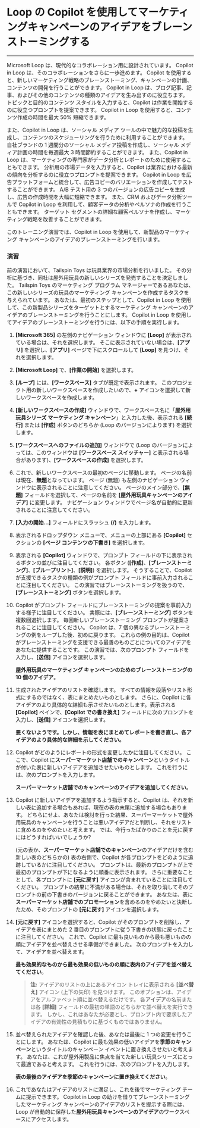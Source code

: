 # Loop の Copilot を使用してマーケティングキャンペーンのアイデアをブレーンストーミングする
---
Microsoft Loop は、現代的なコラボレーション用に設計されています。 Copilot in Loop は、そのコラボレーションをさらに一歩進めます。 Copilot を使用すると、新しいマーケティング戦略のブレーンストーミング、キャンペーンの計画、コンテンツの開発を行うことができます。 Copilot in Loop は、ブログ記事、記事、およびその他のコンテンツの種類のアイデアを生み出すのに役立ちます。 トピックと目的のコンテンツ スタイルを入力すると、Copilot は作業を開始するのに役立つプロンプトを提案できます。 Copilot in Loop を使用すると、コンテンツ作成の時間を最大 50% 短縮できます。

また、Copilot in Loop は、ソーシャル メディア ツールの中で魅力的な投稿を生成し、コンテンツのスケジューリングを行うために利用することができます。 自社ブランドの 1 週間分のソーシャル メディア投稿を作成し、ソーシャル メディア計画の時間を毎週最大 3 時間節約することができます。 また、Copilot in Loop は、マーケティングの専門家がデータ分析とレポートのために使用することもできます。 分析用の市場データを入力すると、Copilot は業界における最新の傾向を分析するのに役立つプロンプトを提案できます。 Copilot in Loop を広告プラットフォームと統合して、広告コピーのバリエーションを作成してテストすることができます。 A/B テスト用の 3 つのバージョンの広告コピーを生成し、広告の作成時間を大幅に短縮できます。 また、CRM およびデータ分析ツールで Copilot in Loop を利用して、顧客データの分析やペルソナの作成を行うこともできます。 ターゲット セグメントの詳細な顧客ペルソナを作成し、マーケティング戦略を改善することができます。

このトレーニング演習では、Copilot in Loop を使用して、新製品のマーケティング キャンペーンのアイデアのブレーンストーミングを行います。

### 演習

前の演習において、Tailspin Toys は玩具業界の市場分析を行いました。 その分析に基づき、同社は屋外用玩具の新しいシリーズを発売することを決定しました。 Tailspin Toys のマーケティング プログラム マネージャーであるあなたは、この新しいシリーズの玩具のマーケティング キャンペーンを作成するタスクを与えられています。 あなたは、最初のステップとして、Copilot in Loop を使用して、この新製品シリーズをターゲットとするマーケティング キャンペーンのアイデアのブレーンストーミングを行うことにします。 Copilot in Loop を使用してアイデアのブレーンストーミングを行うには、以下の手順を実行します。

1.  **[Microsoft 365]** の左側のナビゲーション ウィンドウに **[Loop]** が表示されている場合は、それを選択します。 そこに表示されていない場合は、**[アプリ]** を選択し、**[アプリ]** ページで下にスクロールして **[Loop]** を見つけ、それを選択します。
2.  **[Microsoft Loop]** で、**[作業の開始]** を選択します。
3.  **[ループ]** には、**[ワークスペース]** タブが既定で表示されます。 このプロジェクト用の新しいワークスペースを作成したいので、**+** アイコンを選択して新しいワークスペースを作成します。
4.  **[新しいワークスペースの作成]** ウィンドウで、ワークスペース名に「**屋外用玩具シリーズ マーケティング キャンペーン**」と入力した後、表示される **[続行]** または **[作成]** ボタンのどちらか (Loop のバージョンによります) を選択します。
5.  **[ワークスペースへのファイルの追加]** ウィンドウで (Loop のバージョンによっては、このウィンドウは **[ワークスペース スイッチャー]** と表示される場合があります)、**[ワークスペースの作成]** を選択します。
6.  これで、新しいワークスペースの最初のページに移動します。 ページの名前は現在、**無題**となっています。 ページ (無題) も左側のナビゲーション ウィンドウに表示されることに注意してください。 ページのメイン部分で、**[無題]** フィールドを選択して、ページの名前を **[屋外用玩具キャンペーンのアイデア]** に変更します。 ナビゲーション ウィンドウでページ名が自動的に更新されることに注意してください。
7.  **[入力の開始...]** フィールドにスラッシュ **(/)** を入力します。
8.  表示されるドロップダウン メニューで、メニューの上部にある **[Copilot]** セクションの **[ページ コンテンツの下書き]** を選択します。
9.  表示される **[Copilot]** ウィンドウで、プロンプト フィールドの下に表示されるボタンの並びに注目してください。 各ボタン (**[作成]**、**[ブレーンストーミング]**、**[ブループリント]**、**[説明]**) を選択します。 そうすることで、Copilot が支援できるタスクの種類の例がプロンプト フィールドに事前入力されることに注目してください。 この演習ではブレーンストーミングを扱うので、**[ブレーンストーミング]** ボタンを選択します。
10. Copilot がプロンプト フィールドにブレーンストーミングの提案を事前入力する様子に注目してください。 実際には、**[ブレーンストーミング]** ボタンを複数回選択します。 毎回新しいブレーンストーミング プロンプトが提案されることに注目してください。 Copilot は、7 個の異なるブレーンストーミングの例をループした後、初めに戻ります。 これらの例の目的は、Copilot がブレーンストーミングを支援できる最善のものごとについてのアイデアをあなたに提供することです。 この演習では、次のプロンプト フィールドを入力し、**[送信]** アイコンを選択します。
    
    **屋外用玩具のマーケティング キャンペーンのためのブレーンストーミングの 10 個のアイデア**。
11. 生成されたアイデアのリストを確認します。 すべての情報を段落やリスト形式にするのではなく、表にまとめたいものとします。 さらに、Copilot に各アイデアのより具体的な詳細も示させたいものとします。表示される **[Copilot]** ペインで、**[Copilot での書き換え]** フィールドに次のプロンプトを入力し、**[送信]** アイコンを選択します。
    
    **悪くないようです。しかし、情報を表にまとめてレポートを書き直し、各アイデアのより具体的な詳細を示してください。**
12. Copilot がどのようにレポートの形式を変更したかに注目してください。 ここで、Copilot に**スーパーマーケット店舗でのキャンペーン**というタイトルが付いた表に新しいアイデアを追加させたいものとします。 これを行うには、次のプロンプトを入力します。
    
    **スーパーマーケット店舗でのキャンペーンのアイデアを追加してください**。
13. Copilot に新しいアイデアを追加するよう指示すると、Copilot は、それを新しい表に追加する場合もあれば、現在の表の末尾に追加する場合もあります。 どちらにせよ、あなたは検討を行った結果、スーパーマーケットで屋外用玩具のキャンペーンを行うことは悪いアイデアだと判断し、それをリストに含めるのをやめたいと考えます。 では、今行ったばかりのことを元に戻すにはどうすればいいでしょうか?
    
    (元の表か、**スーパーマーケット店舗でのキャンペーン**のアイデアだけを含む新しい表のどちらかの) 表の右側で、Copilot が各プロンプトをどのように追跡しているかに注目してください。 プロンプトは、最新のプロンプトが上で最初のプロンプトが下になるように順番に表示されます。 さらに重要なこととして、各プロンプトに **[元に戻す]** アイコンが含まれていることに注目してください。 プロンプトの結果に不満がある場合は、それを取り消してそのプロンプトの前の下書きのバージョンに戻ることができます。 あなたは、表に**スーパーマーケット店舗でのプロモーション**を含めるのをやめたいと決断したため、そのプロンプトの **[元に戻す]** アイコンを選択します。
14. **[元に戻す]** アイコンを選択すると、Copilot がそのプロンプトを削除し、アイデアを表にまとめた 2 番目のプロンプトに従う下書きの状態に戻ったことに注目してください。 これで、Copilot に最も良いものから最も悪いものの順にアイデアを並べ替えさせる準備ができました。 次のプロンプトを入力して、アイデアを並べ替えます。
    
    **最も効果的なものから最も効果の低いものの順に表内のアイデアを並べ替えてください**。
    
    > **注:** アイデアのリストの上にあるアイコン トレイに表示される **[並べ替え]** アイコン (上下の矢印) を見つけます。 このオプションは、アイデアをアルファベット順に並べ替えるだけです。 各**アイデア**の名前または各 **[詳細]** フィールドの最初の単語のどちらかで並べ替えを実行できます。 しかし、これはあなたが必要とし、プロンプト内で要求したアイデアの有効性の見積もりに基づくものではありません。
15. 並べ替えられたアイデアを確認した後、あなたは最後に 1 つの変更を行うことにします。 あなたは、Copilot に最も効果の低いアイデアを**季節のキャンペーン**というタイトルのキャンペーン イベントに置き換えさせたいと考えます。 あなたは、これが屋外用製品に焦点を当てた新しい玩具シリーズにとって最適であると考えます。 これを行うには、次のプロンプトを入力します。
    
    **表の最後のアイデアを季節のキャンペーンに置き換えてください**。
16. これであなたはアイデアのリストに満足し、これを後でマーケティング チームに提示できます。 Copilot in Loop の助けを借りてブレーンストーミングしたマーケティング キャンペーンのアイデアのリストを提示する際には、Loop が自動的に保存した**屋外用玩具キャンペーンのアイデア**のワークスペースにアクセスします。

